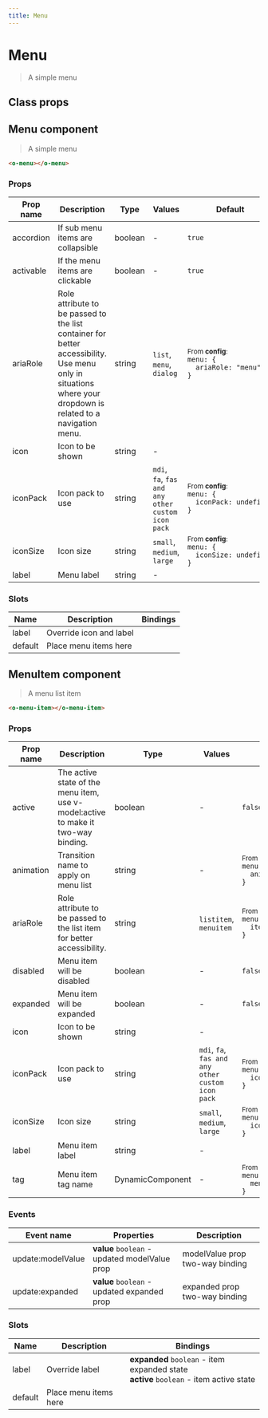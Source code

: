 ```yaml
---
title: Menu
---
```


# Menu

<div class="vp-doc">

> A simple menu

<Carbon />
</div>

<div class="vp-example">
</div>
<div class="vp-example">

## Class props

<inspector-Menu-viewer />

</div>

<div class="vp-doc">

## Menu component

> A simple menu

```html
<o-menu></o-menu>
```

### Props

| Prop name | Description                                                                                                                                                      | Type    | Values                                            | Default                                                                                                                                            |
| --------- | ---------------------------------------------------------------------------------------------------------------------------------------------------------------- | ------- | ------------------------------------------------- | -------------------------------------------------------------------------------------------------------------------------------------------------- |
| accordion | If sub menu items are collapsible                                                                                                                                | boolean | -                                                 | <code style='white-space: nowrap; padding: 0;'>true</code>                                                                                         |
| activable | If the menu items are clickable                                                                                                                                  | boolean | -                                                 | <code style='white-space: nowrap; padding: 0;'>true</code>                                                                                         |
| ariaRole  | Role attribute to be passed to the list container for better accessibility.<br/>Use menu only in situations where your dropdown is related to a navigation menu. | string  | `list`, `menu`, `dialog`                          | <div><small>From <b>config</b>:</small></div><code style='white-space: nowrap; padding: 0;'>menu: {<br>&nbsp;&nbsp;ariaRole: "menu"<br>}</code>    |
| icon      | Icon to be shown                                                                                                                                                 | string  | -                                                 |                                                                                                                                                    |
| iconPack  | Icon pack to use                                                                                                                                                 | string  | `mdi`, `fa`, `fas and any other custom icon pack` | <div><small>From <b>config</b>:</small></div><code style='white-space: nowrap; padding: 0;'>menu: {<br>&nbsp;&nbsp;iconPack: undefined<br>}</code> |
| iconSize  | Icon size                                                                                                                                                        | string  | `small`, `medium`, `large`                        | <div><small>From <b>config</b>:</small></div><code style='white-space: nowrap; padding: 0;'>menu: {<br>&nbsp;&nbsp;iconSize: undefined<br>}</code> |
| label     | Menu label                                                                                                                                                       | string  | -                                                 |                                                                                                                                                    |

### Slots

| Name    | Description             | Bindings |
| ------- | ----------------------- | -------- |
| label   | Override icon and label |          |
| default | Place menu items here   |          |

</div>

<div class="vp-doc">

## MenuItem component

> A menu list item

```html
<o-menu-item></o-menu-item>
```

### Props

| Prop name | Description                                                                       | Type             | Values                                            | Default                                                                                                                                                 |
| --------- | --------------------------------------------------------------------------------- | ---------------- | ------------------------------------------------- | ------------------------------------------------------------------------------------------------------------------------------------------------------- |
| active    | The active state of the menu item, use v-model:active to make it two-way binding. | boolean          | -                                                 | <code style='white-space: nowrap; padding: 0;'>false</code>                                                                                             |
| animation | Transition name to apply on menu list                                             | string           | -                                                 | <div><small>From <b>config</b>:</small></div><code style='white-space: nowrap; padding: 0;'>menu: {<br>&nbsp;&nbsp;animation: "slide"<br>}</code>       |
| ariaRole  | Role attribute to be passed to the list item for better accessibility.            | string           | `listitem`, `menuitem`                            | <div><small>From <b>config</b>:</small></div><code style='white-space: nowrap; padding: 0;'>menu: {<br>&nbsp;&nbsp;itemAriaRole: "menuitem"<br>}</code> |
| disabled  | Menu item will be disabled                                                        | boolean          | -                                                 | <code style='white-space: nowrap; padding: 0;'>false</code>                                                                                             |
| expanded  | Menu item will be expanded                                                        | boolean          | -                                                 | <code style='white-space: nowrap; padding: 0;'>false</code>                                                                                             |
| icon      | Icon to be shown                                                                  | string           | -                                                 |                                                                                                                                                         |
| iconPack  | Icon pack to use                                                                  | string           | `mdi`, `fa`, `fas and any other custom icon pack` | <div><small>From <b>config</b>:</small></div><code style='white-space: nowrap; padding: 0;'>menu: {<br>&nbsp;&nbsp;iconPack: undefined<br>}</code>      |
| iconSize  | Icon size                                                                         | string           | `small`, `medium`, `large`                        | <div><small>From <b>config</b>:</small></div><code style='white-space: nowrap; padding: 0;'>menu: {<br>&nbsp;&nbsp;iconSize: undefined<br>}</code>      |
| label     | Menu item label                                                                   | string           | -                                                 |                                                                                                                                                         |
| tag       | Menu item tag name                                                                | DynamicComponent | -                                                 | <div><small>From <b>config</b>:</small></div><code style='white-space: nowrap; padding: 0;'>menu: {<br>&nbsp;&nbsp;menuTag: "a"<br>}</code>             |

### Events

| Event name        | Properties                                    | Description                     |
| ----------------- | --------------------------------------------- | ------------------------------- |
| update:modelValue | **value** `boolean` - updated modelValue prop | modelValue prop two-way binding |
| update:expanded   | **value** `boolean` - updated expanded prop   | expanded prop two-way binding   |

### Slots

| Name    | Description           | Bindings                                                                                  |
| ------- | --------------------- | ----------------------------------------------------------------------------------------- |
| label   | Override label        | **expanded** `boolean` - item expanded state<br/>**active** `boolean` - item active state |
| default | Place menu items here |                                                                                           |

</div>

<div class="vp-doc">
</div>
<div class="vp-doc">
</div>
